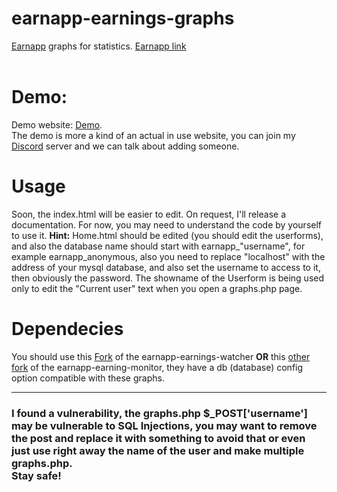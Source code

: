 # earnapp-earnings-graphs
<a href="https://earnapp.com/i/6fnma8w">Earnapp</a> graphs for statistics.
<a href="https://earnapp.com/i/6fnma8w">Earnapp link</a>
<br>
<br>
<h1>Demo:</h1>
Demo website: <a href="https://stats.anonymousgca.eu/stats/index.html">Demo</a>.
<br>
The demo is more a kind of an actual in use website, you can join my <a href="https://discord.gg/RSp2CSuMny">Discord</a> server and we can talk about adding someone.
<h1>Usage</h1>
Soon, the index.html will be easier to edit.
On request, I'll release a documentation.
For now, you may need to understand the code by yourself to use it.
<b>Hint:</b> Home.html should be edited (you should edit the userforms), and also the database name should start with earnapp_"username", for example earnapp_anonymous, also you need to replace "localhost" with the address of your mysql database, and also set the username to access to it, then obviously the password. The showname of the Userform is being used only to edit the "Current user" text when you open a graphs.php page.

<h1>Dependecies</h1>
You should use this <a href="https://github.com/GABRYCA/earnapp-earnings-watcher">Fork</a> of the earnapp-earnings-watcher <b>OR</b> this <a href="https://github.com/GABRYCA/EarnApp-Earning-Monitor">other fork</a> of the earnapp-earning-monitor, they have a db (database) config option compatible with these graphs.

<hr>

<h3><b>I found a vulnerability, the graphs.php $_POST['username'] may be vulnerable to SQL Injections, you may want to remove the post and replace it with something to avoid that or even just use right away the name of the user and make multiple graphs.php.<br>
Stay safe!</b></h3>
